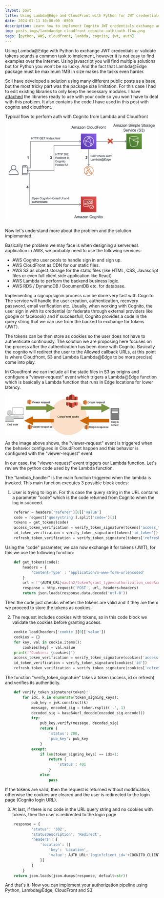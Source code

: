 ```yaml
---
layout: post
title: Using Lambda@Edge and CloudFront with Python for JWT credentials exchange and token verification with Cognito
date: 2024-07-11 10:00:00 -0500
description: Learn how to implement Cognito JWT credentials exchange and token validation from CloudFront/Lambda@Edge using Python
img: posts_imgs/lambdaedge-cloudfront-cognito-auth/auth-flow.png
tags: [python, AWS, cloudfront, lambda, cognito, jwt, auth]
---
```


Using Lambda@Edge with Python to exchange JWT credentials or validate tokens sounds a common task to implement, however it is not easy to find examples over the internet. Using javascript you will find multiple solutions but for Python you won't be so lucky. And the fact that Lambda@Edge package must be maximum 1MB in size makes the tasks even harder.

So I have developed a solution using many different public posts as a base, but the most tricky part was the package size limitation. For this case I had to edit existing libraries to only keep the necessary modules. I have [attached](/assets/files/lambda-edge-cloudfront-package/Archive.zip) the libraries ready to use with your code so you won't have to deal with this problem. It also contains the code I have used in this post with cognito and cloudfront.

Typical flow to perform auth with Cognito from Lambda and Cloudfront
![Lambda@Edge auth with Cloufront and Cognito](/assets/img/posts_imgs/lambdaedge-cloudfront-cognito-auth/auth-flow.png)

Now let's understand more about the problem and the solution implemented.

Basically the problem we may face is when designing a serverless application in AWS, we probably need to use the following services:

-   AWS Cognito user pools to handle sign in and sign up.
-   AWS CloudFront as CDN for our static files.
-   AWS S3 as object storage for the static files (like HTML, CSS, Javascript files or even full client side application like React)
-   AWS Lambda to perform the backend business logic.
-   AWS RDS / DynamoDB / DocumentDB etc. for database.

Implementing a signup/signin process can be done very fast with Cognito. The service will handle the user creation, authentication, recovery password, email verification etc. Usually, when working with Cognito, the user sign in with its credential (or federate through external providers like google or facebook) and if successfull, Cognito provides a code in the query string that we can use from the backed to exchange for tokens (JWT).

The tokens can be then store as cookies so the user does not have to authenticate continously. The solution we are proposing here focuses on the process after the authentication has been done with Cognito. Basically the cognito will redirect the user to the Allowed callback URLs, at this point is where Cloudfront, S3 and Lambda (Lambda@Edge to be more precise) come into play.

In Cloudfront we can include all the static files in S3 as origins and configure a "viewer-request" event which trigers a Lambda@Edge function which is basically a Lambda function that runs in Edge locations for lower latency.

![Lambda@Edge trigger by events in Cloudfront](/assets/img/posts_imgs/lambdaedge-cloudfront-cognito-auth/lambdaedge_cloudfront.png)

As the image above shows, the "viewer-request" event is triggered when the behavior configured in CloudFront happen and this behavior is configured with the "viewer-request" event.

In our case, the "viewer-request" event triggers our Lambda function. Let's review the python code used by the Lambda function.

The "lambda_handler" is the main function triggered when the lambda is invoked. This main function executes 3 possible block codes:

1. User is trying to log in. For this case the query string in the URL contains a parameter "code" which is the code returned from Cognito when the log in succeed.

```python
    referer = headers['referer'][0]['value']
    code = request['querystring'].split('code=')[1]
    tokens = get_tokens(code)
    access_token_verification = verify_token_signature(tokens['access_token'])
    id_token_verification = verify_token_signature(tokens['id_token'])
    refresh_token_verification = verify_token_signature(tokens['refresh_token'])
```

Using the "code" parameter, we can now exchange it for tokens (JWT), for this we use the following function:

```python
    def get_tokens(code):
        headers = {
            'Content-Type' : 'application/x-www-form-urlencoded'
        }
        url = f"{AUTH_URL}oauth2/token?grant_type=authorization_code&code={code}&client_id={COGNITO_CLIENT_ID}&redirect_uri={BASE_URL}"
        response = http.request('POST', url, headers=headers)
        return json.loads(response.data.decode('utf-8'))
```

Then the code just checks whether the tokens are valid and if they are them we proceed to store the tokens as cookies.

2. The request includes cookies with tokens, so in this code block we validate the cookies before granting access.

```python
    cookie.load(headers['cookie'][0]['value'])
    cookies = {}
    for key, val in cookie.items():
        cookies[key] = val.value
    print(f"Cookies: {cookies}")
    access_token_verification = verify_token_signature(cookies['access'])
    id_token_verification = verify_token_signature(cookies['id'])
    refresh_token_verification = verify_token_signature(cookies['refresh'])
```

The function "verify_token_signature" takes a token (access, id or refresh) and verifies its authenticity.

```python
    def verify_token_signature(token):
        for idx, k in enumerate(token_signing_keys):
            pub_key = jwk.construct(k)
            message, encoded_sig = token.rsplit('.', 1)
            decoded_sig = base64url_decode(encoded_sig.encode())
            try:
                pub_key.verify(message, decoded_sig)
                return {
                    'status': 200,
                    'pub_key': pub_key
                }
            except:
                if len(token_signing_keys) == idx+1:
                    return {
                        'status': 401
                    }
                else:
                    pass
```

If the tokens are valid, then the request is returned without modification, otherwise the cookies are cleared and the user is redirected to the login page (Cognito login URL).

3. At last, if there is no code in the URL query string and no cookies with tokens, then the user is redirected to the login page.

```python
    response = {
            'status': '302',
            'statusDescription': 'Redirect',
            'headers': {
                'location': [{
                    'key': 'Location',
                    'value': AUTH_URL+'login?client_id='+COGNITO_CLIENT_ID+'&response_type=code&scope=email+openid&redirect_uri='+BASE_URL
                }]
            }
        }
    return json.loads(json.dumps(response, default=str))
```

And that's it. Now you can implement your authorization pipeline using Python, Lambda@Edge, CloudFront and S3.
